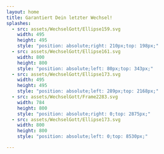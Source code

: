```yaml
---
layout: home
title: Garantiert Dein letzter Wechsel!
splashes:
  - src: assets/WechselGott/Ellipse159.svg
    width: 495
    height: 495
    style: "position: absolute;right: 210px;top: 198px;"
  - src: assets/WechselGott/Ellipse161.svg
    width: 800
    height: 800
    style: "position: absolute;left: 80px;top: 343px;"
  - src: assets/WechselGott/Ellipse173.svg
    width: 495
    height: 495
    style: "position: absolute;left: 289px;top: 2168px;"
  - src: assets/WechselGott/Frame2283.svg
    width: 784
    height: 800
    style: "position: absolute;right: 0;top: 2875px;"
  - src: assets/WechselGott/Ellipse173.svg
    width: 800
    height: 800
    style: "position: absolute;left: 0;top: 8530px;"

---
```


